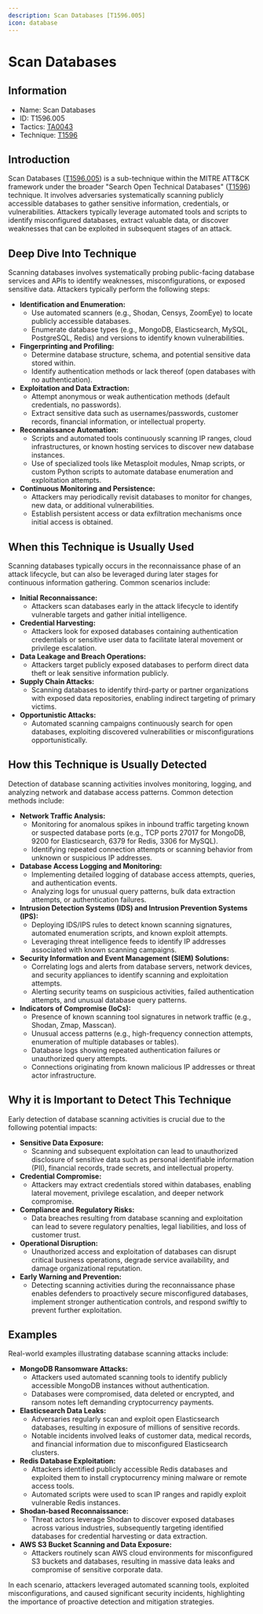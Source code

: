 ```yaml
---
description: Scan Databases [T1596.005]
icon: database
---
```


# Scan Databases

## Information

* Name: Scan Databases
* ID: T1596.005
* Tactics: [TA0043](../)
* Technique: [T1596](./)

## Introduction

Scan Databases ([T1596.005](https://attack.mitre.org/techniques/T1596/005/)) is a sub-technique within the MITRE ATT\&CK framework under the broader "Search Open Technical Databases" ([T1596](https://attack.mitre.org/techniques/T1596/)) technique. It involves adversaries systematically scanning publicly accessible databases to gather sensitive information, credentials, or vulnerabilities. Attackers typically leverage automated tools and scripts to identify misconfigured databases, extract valuable data, or discover weaknesses that can be exploited in subsequent stages of an attack.

## Deep Dive Into Technique

Scanning databases involves systematically probing public-facing database services and APIs to identify weaknesses, misconfigurations, or exposed sensitive data. Attackers typically perform the following steps:

* **Identification and Enumeration:**
  * Use automated scanners (e.g., Shodan, Censys, ZoomEye) to locate publicly accessible databases.
  * Enumerate database types (e.g., MongoDB, Elasticsearch, MySQL, PostgreSQL, Redis) and versions to identify known vulnerabilities.
* **Fingerprinting and Profiling:**
  * Determine database structure, schema, and potential sensitive data stored within.
  * Identify authentication methods or lack thereof (open databases with no authentication).
* **Exploitation and Data Extraction:**
  * Attempt anonymous or weak authentication methods (default credentials, no passwords).
  * Extract sensitive data such as usernames/passwords, customer records, financial information, or intellectual property.
* **Reconnaissance Automation:**
  * Scripts and automated tools continuously scanning IP ranges, cloud infrastructures, or known hosting services to discover new database instances.
  * Use of specialized tools like Metasploit modules, Nmap scripts, or custom Python scripts to automate database enumeration and exploitation attempts.
* **Continuous Monitoring and Persistence:**
  * Attackers may periodically revisit databases to monitor for changes, new data, or additional vulnerabilities.
  * Establish persistent access or data exfiltration mechanisms once initial access is obtained.

## When this Technique is Usually Used

Scanning databases typically occurs in the reconnaissance phase of an attack lifecycle, but can also be leveraged during later stages for continuous information gathering. Common scenarios include:

* **Initial Reconnaissance:**
  * Attackers scan databases early in the attack lifecycle to identify vulnerable targets and gather initial intelligence.
* **Credential Harvesting:**
  * Attackers look for exposed databases containing authentication credentials or sensitive user data to facilitate lateral movement or privilege escalation.
* **Data Leakage and Breach Operations:**
  * Attackers target publicly exposed databases to perform direct data theft or leak sensitive information publicly.
* **Supply Chain Attacks:**
  * Scanning databases to identify third-party or partner organizations with exposed data repositories, enabling indirect targeting of primary victims.
* **Opportunistic Attacks:**
  * Automated scanning campaigns continuously search for open databases, exploiting discovered vulnerabilities or misconfigurations opportunistically.

## How this Technique is Usually Detected

Detection of database scanning activities involves monitoring, logging, and analyzing network and database access patterns. Common detection methods include:

* **Network Traffic Analysis:**
  * Monitoring for anomalous spikes in inbound traffic targeting known or suspected database ports (e.g., TCP ports 27017 for MongoDB, 9200 for Elasticsearch, 6379 for Redis, 3306 for MySQL).
  * Identifying repeated connection attempts or scanning behavior from unknown or suspicious IP addresses.
* **Database Access Logging and Monitoring:**
  * Implementing detailed logging of database access attempts, queries, and authentication events.
  * Analyzing logs for unusual query patterns, bulk data extraction attempts, or authentication failures.
* **Intrusion Detection Systems (IDS) and Intrusion Prevention Systems (IPS):**
  * Deploying IDS/IPS rules to detect known scanning signatures, automated enumeration scripts, and known exploit attempts.
  * Leveraging threat intelligence feeds to identify IP addresses associated with known scanning campaigns.
* **Security Information and Event Management (SIEM) Solutions:**
  * Correlating logs and alerts from database servers, network devices, and security appliances to identify scanning and exploitation attempts.
  * Alerting security teams on suspicious activities, failed authentication attempts, and unusual database query patterns.
* **Indicators of Compromise (IoCs):**
  * Presence of known scanning tool signatures in network traffic (e.g., Shodan, Zmap, Masscan).
  * Unusual access patterns (e.g., high-frequency connection attempts, enumeration of multiple databases or tables).
  * Database logs showing repeated authentication failures or unauthorized query attempts.
  * Connections originating from known malicious IP addresses or threat actor infrastructure.

## Why it is Important to Detect This Technique

Early detection of database scanning activities is crucial due to the following potential impacts:

* **Sensitive Data Exposure:**
  * Scanning and subsequent exploitation can lead to unauthorized disclosure of sensitive data such as personal identifiable information (PII), financial records, trade secrets, and intellectual property.
* **Credential Compromise:**
  * Attackers may extract credentials stored within databases, enabling lateral movement, privilege escalation, and deeper network compromise.
* **Compliance and Regulatory Risks:**
  * Data breaches resulting from database scanning and exploitation can lead to severe regulatory penalties, legal liabilities, and loss of customer trust.
* **Operational Disruption:**
  * Unauthorized access and exploitation of databases can disrupt critical business operations, degrade service availability, and damage organizational reputation.
* **Early Warning and Prevention:**
  * Detecting scanning activities during the reconnaissance phase enables defenders to proactively secure misconfigured databases, implement stronger authentication controls, and respond swiftly to prevent further exploitation.

## Examples

Real-world examples illustrating database scanning attacks include:

* **MongoDB Ransomware Attacks:**
  * Attackers used automated scanning tools to identify publicly accessible MongoDB instances without authentication.
  * Databases were compromised, data deleted or encrypted, and ransom notes left demanding cryptocurrency payments.
* **Elasticsearch Data Leaks:**
  * Adversaries regularly scan and exploit open Elasticsearch databases, resulting in exposure of millions of sensitive records.
  * Notable incidents involved leaks of customer data, medical records, and financial information due to misconfigured Elasticsearch clusters.
* **Redis Database Exploitation:**
  * Attackers identified publicly accessible Redis databases and exploited them to install cryptocurrency mining malware or remote access tools.
  * Automated scripts were used to scan IP ranges and rapidly exploit vulnerable Redis instances.
* **Shodan-based Reconnaissance:**
  * Threat actors leverage Shodan to discover exposed databases across various industries, subsequently targeting identified databases for credential harvesting or data extraction.
* **AWS S3 Bucket Scanning and Data Exposure:**
  * Attackers routinely scan AWS cloud environments for misconfigured S3 buckets and databases, resulting in massive data leaks and compromise of sensitive corporate data.

In each scenario, attackers leveraged automated scanning tools, exploited misconfigurations, and caused significant security incidents, highlighting the importance of proactive detection and mitigation strategies.
